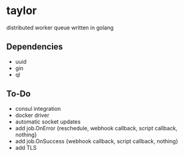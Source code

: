 # taylor
distributed worker queue written in golang

## Dependencies

- uuid
- gin
- ql

## To-Do

- consul integration
- docker driver
- automatic socket updates
- add job.OnError {reschedule, webhook callback, script callback, nothing}
- add job.OnSuccess {webhook callback, script callback, nothing}
- add TLS

